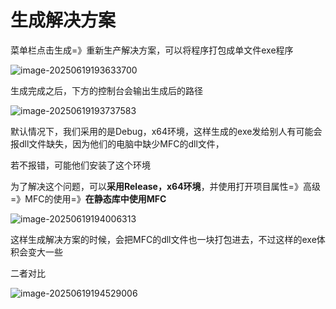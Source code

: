 # 生成解决方案

菜单栏点击生成=》重新生产解决方案，可以将程序打包成单文件exe程序

![image-20250619193633700](https://gitee.com/xarzhi/picture/raw/master/img/image-20250619193633700.png)

生成完成之后，下方的控制台会输出生成后的路径

![image-20250619193737583](https://gitee.com/xarzhi/picture/raw/master/img/image-20250619193737583.png)



默认情况下，我们采用的是Debug，x64环境，这样生成的exe发给别人有可能会报dll文件缺失，因为他们的电脑中缺少MFC的dll文件，

若不报错，可能他们安装了这个环境

为了解决这个问题，可以**采用Release，x64环境**，并使用打开项目属性=》高级=》MFC的使用=》**在静态库中使用MFC**

![image-20250619194006313](https://gitee.com/xarzhi/picture/raw/master/img/image-20250619194006313.png)

这样生成解决方案的时候，会把MFC的dll文件也一块打包进去，不过这样的exe体积会变大一些

二者对比

![image-20250619194529006](https://gitee.com/xarzhi/picture/raw/master/img/image-20250619194529006.png)